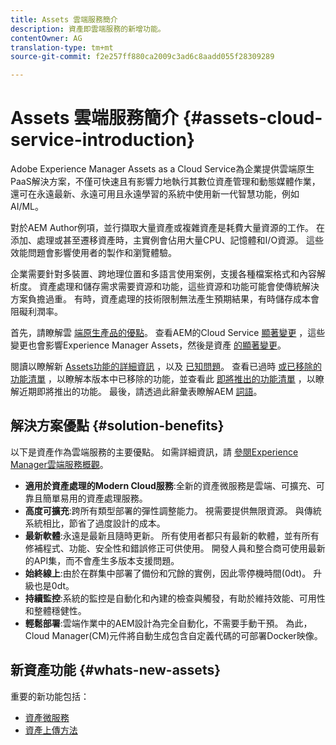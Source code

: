 ```yaml
---
title: Assets 雲端服務簡介
description: 資產即雲端服務的新增功能。
contentOwner: AG
translation-type: tm+mt
source-git-commit: f2e257ff880ca2009c3ad6c8aadd055f28309289

---
```



# Assets 雲端服務簡介 {#assets-cloud-service-introduction}

<!-- Need review information from gklebus -->

Adobe Experience Manager Assets as a Cloud Service為企業提供雲端原生PaaS解決方案，不僅可快速且有影響力地執行其數位資產管理和動態媒體作業，還可在永遠最新、永遠可用且永遠學習的系統中使用新一代智慧功能，例如AI/ML。

對於AEM Author例項，並行擷取大量資產或複雜資產是耗費大量資源的工作。 在添加、處理或甚至遷移資產時，主實例會佔用大量CPU、記憶體和I/O資源。 這些效能問題會影響使用者的製作和瀏覽體驗。

企業需要針對多裝置、跨地理位置和多語言使用案例，支援各種檔案格式和內容解析度。 資產處理和儲存需求需要資源和功能，這些資源和功能可能會使傳統解決方案負擔過重。 有時，資產處理的技術限制無法產生預期結果，有時儲存成本會阻礙利潤率。

首先，請瞭解雲 [端原生產品的優點](#solution-benefits)。 查看AEM的Cloud Service [顯著變更](/help/release-notes/aem-cloud-changes.md) ，這些變更也會影響Experience Manager Assets，然後是資產 [的顯著變更](/help/assets/assets-cloud-changes.md)。

閱讀以瞭解新 [Assets功能的詳細資訊](#whats-new-assets) ，以及 [已知問題](/help/release-notes/known-issues.md)。 查看已過時 [或已移除的功能清單](/help/release-notes/deprecated-removed-features.md) ，以瞭解本版本中已移除的功能，並查看此 [即將推出的功能清單](/help/release-notes/known-issues.md#upcoming-assets-capabilities) ，以瞭解近期即將推出的功能。 最後，請透過此辭彙表瞭解AEM [詞語](/help/overview/terminology.md)。

## 解決方案優點 {#solution-benefits}

以下是資產作為雲端服務的主要優點。 如需詳細資訊，請 [參閱Experience Manager雲端服務概觀](/help/overview/introduction.md)。

* **適用於資產處理的Modern Cloud服務**:全新的資產微服務是雲端、可擴充、可靠且簡單易用的資產處理服務。
* **高度可擴充**:跨所有類型部署的彈性調整能力。 視需要提供無限資源。 與傳統系統相比，節省了過度設計的成本。
* **最新軟體**:永遠是最新且隨時更新。 所有使用者都只有最新的軟體，並有所有修補程式、功能、安全性和錯誤修正可供使用。 開發人員和整合商可使用最新的API集，而不會產生多版本支援問題。
* **始終線上**:由於在群集中部署了備份和冗餘的實例，因此零停機時間(0dt)。 升級也是0dt。
* **持續監控**:系統的監控是自動化和內建的檢查與觸發，有助於維持效能、可用性和整體穩健性。
* **輕鬆部署**:雲端作業中的AEM設計為完全自動化，不需要手動干預。 為此，Cloud Manager(CM)元件將自動生成包含自定義代碼的可部署Docker映像。

## 新資產功能 {#whats-new-assets}

重要的新功能包括：

* [資產微服務](/help/assets/asset-microservices-overview.md)
* [資產上傳方法](/help/assets/add-assets.md)
